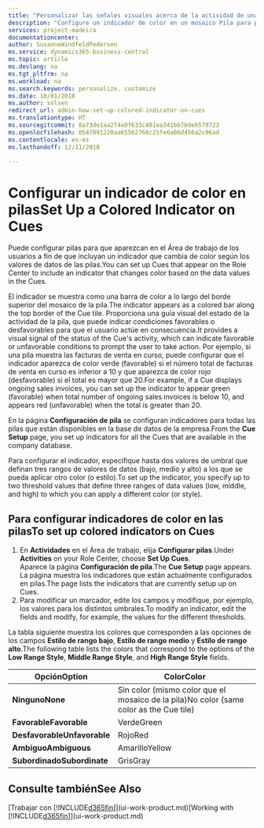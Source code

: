 ```yaml
---
title: "Personalizar las señales visuales acerca de la actividad de una pila | Documentos de Microsoft"
description: "Configure un indicador de color en un mosaico Pila para proporcionar una señal visual personalizada de la actividad de la pila."
services: project-madeira
documentationcenter: 
author: SusanneWindfeldPedersen
ms.service: dynamics365-business-central
ms.topic: article
ms.devlang: na
ms.tgt_pltfrm: na
ms.workload: na
ms.search.keywords: personalize, customize
ms.date: 10/01/2018
ms.author: solsen
redirect_url: admin-how-set-up-colored-indicator-on-cues
ms.translationtype: HT
ms.sourcegitcommit: 8a73de1aa2f4a0f633c401ea341bb7bde6579723
ms.openlocfilehash: 0547091220aa65562766c25fe6a06d456a2c96ad
ms.contentlocale: es-es
ms.lasthandoff: 12/11/2018

---
```

# <a name="set-up-a-colored-indicator-on-cues"></a><span data-ttu-id="be762-103">Configurar un indicador de color en pilas</span><span class="sxs-lookup"><span data-stu-id="be762-103">Set Up a Colored Indicator on Cues</span></span>
<span data-ttu-id="be762-104">Puede configurar pilas para que aparezcan en el Área de trabajo de los usuarios a fin de que incluyan un indicador que cambia de color según los valores de datos de las pilas.</span><span class="sxs-lookup"><span data-stu-id="be762-104">You can set up Cues that appear on the Role Center to include an indicator that changes color based on the data values in the Cues.</span></span>

<span data-ttu-id="be762-105">El indicador se muestra como una barra de color a lo largo del borde superior del mosaico de la pila.</span><span class="sxs-lookup"><span data-stu-id="be762-105">The indicator appears as a colored bar along the top border of the Cue tile.</span></span> <span data-ttu-id="be762-106">Proporciona una guía visual del estado de la actividad de la pila, que puede indicar condiciones favorables o desfavorables para que el usuario actúe en consecuencia.</span><span class="sxs-lookup"><span data-stu-id="be762-106">It provides a visual signal of the status of the Cue's activity, which can indicate favorable or unfavorable conditions to prompt the user to take action.</span></span> <span data-ttu-id="be762-107">Por ejemplo, si una pila muestra las facturas de venta en curso, puede configurar que el indicador aparezca de color verde (favorable) si el número total de facturas de venta en curso es inferior a 10 y que aparezca de color rojo (desfavorable) si el total es mayor que 20.</span><span class="sxs-lookup"><span data-stu-id="be762-107">For example, if a Cue displays ongoing sales invoices, you can set up the indicator to appear green (favorable) when total number of ongoing sales invoices is below 10, and appears red (unfavorable) when the total is greater than 20.</span></span>

<span data-ttu-id="be762-108">En la página **Configuración de pila** se configuran indicadores para todas las pilas que están disponibles en la base de datos de la empresa.</span><span class="sxs-lookup"><span data-stu-id="be762-108">From the **Cue Setup** page, you set up indicators for all the Cues that are available in the company database.</span></span>

<span data-ttu-id="be762-109">Para configurar el indicador, especifique hasta dos valores de umbral que definan tres rangos de valores de datos (bajo, medio y alto) a los que se pueda aplicar otro color (o estilo).</span><span class="sxs-lookup"><span data-stu-id="be762-109">To set up the indicator, you specify up to two threshold values that define three ranges of data values (low, middle, and high) to which you can apply a different color (or style).</span></span>

## <a name="to-set-up-colored-indicators-on-cues"></a><span data-ttu-id="be762-110">Para configurar indicadores de color en las pilas</span><span class="sxs-lookup"><span data-stu-id="be762-110">To set up colored indicators on Cues</span></span>
1. <span data-ttu-id="be762-111">En **Actividades** en el Área de trabajo, elija **Configurar pilas**.</span><span class="sxs-lookup"><span data-stu-id="be762-111">Under **Activities** on your Role Center, choose **Set Up Cues**.</span></span>  
   <span data-ttu-id="be762-112">Aparece la página **Configuración de pila**.</span><span class="sxs-lookup"><span data-stu-id="be762-112">The **Cue Setup** page appears.</span></span> <span data-ttu-id="be762-113">La página muestra los indicadores que están actualmente configurados en pilas.</span><span class="sxs-lookup"><span data-stu-id="be762-113">The page lists the indicators that are currently setup up on Cues.</span></span>
2. <span data-ttu-id="be762-114">Para modificar un marcador, edite los campos y modifique, por ejemplo, los valores para los distintos umbrales.</span><span class="sxs-lookup"><span data-stu-id="be762-114">To modify an indicator, edit the fields and modify, for example, the values for the different thresholds.</span></span>  

<span data-ttu-id="be762-115">La tabla siguiente muestra los colores que corresponden a las opciones de los campos **Estilo de rango bajo**, **Estilo de rango medio** y **Estilo de rango alto**.</span><span class="sxs-lookup"><span data-stu-id="be762-115">The following table lists the colors that correspond to the options of the **Low Range Style**, **Middle Range Style**, and **High Range Style** fields.</span></span>

| <span data-ttu-id="be762-116">Opción</span><span class="sxs-lookup"><span data-stu-id="be762-116">Option</span></span> | <span data-ttu-id="be762-117">Color</span><span class="sxs-lookup"><span data-stu-id="be762-117">Color</span></span> |
| --- | --- |
| <span data-ttu-id="be762-118">**Ninguno**</span><span class="sxs-lookup"><span data-stu-id="be762-118">**None**</span></span> |<span data-ttu-id="be762-119">Sin color (mismo color que el mosaico de la pila)</span><span class="sxs-lookup"><span data-stu-id="be762-119">No color (same color as the Cue tile)</span></span>|
| <span data-ttu-id="be762-120">**Favorable**</span><span class="sxs-lookup"><span data-stu-id="be762-120">**Favorable**</span></span> |<span data-ttu-id="be762-121">Verde</span><span class="sxs-lookup"><span data-stu-id="be762-121">Green</span></span> |
| <span data-ttu-id="be762-122">**Desfavorable**</span><span class="sxs-lookup"><span data-stu-id="be762-122">**Unfavorable**</span></span> |<span data-ttu-id="be762-123">Rojo</span><span class="sxs-lookup"><span data-stu-id="be762-123">Red</span></span> |
| <span data-ttu-id="be762-124">**Ambiguo**</span><span class="sxs-lookup"><span data-stu-id="be762-124">**Ambiguous**</span></span> |<span data-ttu-id="be762-125">Amarillo</span><span class="sxs-lookup"><span data-stu-id="be762-125">Yellow</span></span> |
| <span data-ttu-id="be762-126">**Subordinado**</span><span class="sxs-lookup"><span data-stu-id="be762-126">**Subordinate**</span></span> |<span data-ttu-id="be762-127">Gris</span><span class="sxs-lookup"><span data-stu-id="be762-127">Gray</span></span> |

## <a name="see-also"></a><span data-ttu-id="be762-128">Consulte también</span><span class="sxs-lookup"><span data-stu-id="be762-128">See Also</span></span>
<span data-ttu-id="be762-129">[Trabajar con [!INCLUDE[d365fin](includes/d365fin_md.md)]](ui-work-product.md)</span><span class="sxs-lookup"><span data-stu-id="be762-129">[Working with [!INCLUDE[d365fin](includes/d365fin_md.md)]](ui-work-product.md)</span></span>

